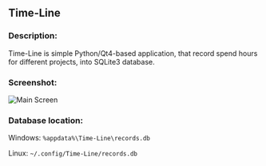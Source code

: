 Time-Line
-----------

### Description:
Time-Line is simple Python/Qt4-based application, that record spend hours
for different projects, into SQLite3 database.

### Screenshot:
![Main Screen](http://i.imgur.com/RRV7enw.png)

### Database location:

Windows: ```%appdata%\Time-Line\records.db```

Linux: ```~/.config/Time-Line/records.db```

